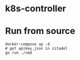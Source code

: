 # k8s-controller

# Run from source
```
docker-compose up -d
# get apikey.json in zitadel
go run ./cmd
```
